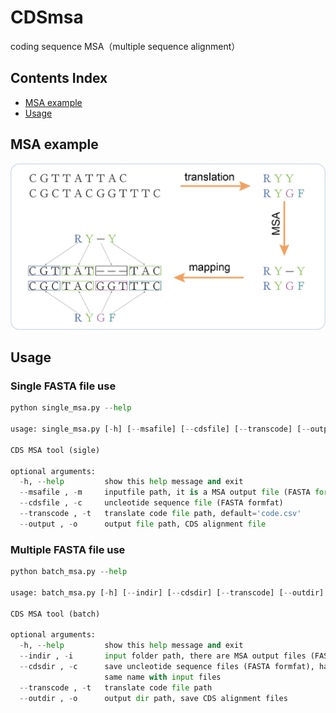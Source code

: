 # CDSmsa
coding sequence MSA（multiple sequence alignment）

## Contents Index
* [MSA example](#msa-example)
* [Usage](#usage)

## MSA example
![workfolw](https://github.com/ToHanwei/CDSmsa/blob/master/imgs/CDSmsa.jpg)

## Usage
### Single FASTA file use
```python
python single_msa.py --help

usage: single_msa.py [-h] [--msafile] [--cdsfile] [--transcode] [--output]

CDS MSA tool (sigle)

optional arguments:
  -h, --help         show this help message and exit
  --msafile , -m     inputfile path, it is a MSA output file (FASTA format)
  --cdsfile , -c     uncleotide sequence file (FASTA formfat)
  --transcode , -t   translate code file path, default='code.csv'
  --output , -o      output file path, CDS alignment file
```
### Multiple FASTA file use
```python
python batch_msa.py --help

usage: batch_msa.py [-h] [--indir] [--cdsdir] [--transcode] [--outdir]

CDS MSA tool (batch)

optional arguments:
  -h, --help         show this help message and exit
  --indir , -i       input folder path, there are MSA output files (FASTA format)
  --cdsdir , -c      save uncleotide sequence files (FASTA formfat), have the
                     same name with input files
  --transcode , -t   translate code file path
  --outdir , -o      output dir path, save CDS alignment files
```
